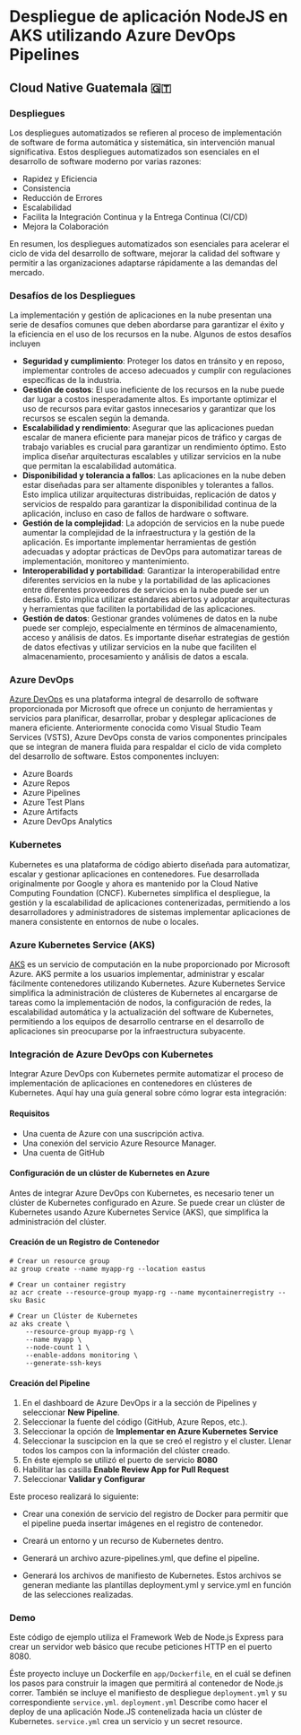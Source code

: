 # Despliegue de aplicación NodeJS en AKS utilizando Azure DevOps Pipelines

## Cloud Native Guatemala 🇬🇹

### Despliegues

Los despliegues automatizados se refieren al proceso de implementación de software de forma automática y sistemática, sin intervención manual significativa. Estos despliegues automatizados son esenciales en el desarrollo de software moderno por varias razones:

- Rapidez y Eficiencia
- Consistencia
- Reducción de Errores
- Escalabilidad
- Facilita la Integración Continua y la Entrega Continua (CI/CD)
- Mejora la Colaboración

En resumen, los despliegues automatizados son esenciales para acelerar el ciclo de vida del desarrollo de software, mejorar la calidad del software y permitir a las organizaciones adaptarse rápidamente a las demandas del mercado.

### Desafíos de los Despliegues

La implementación y gestión de aplicaciones en la nube presentan una serie de desafíos comunes que deben abordarse para garantizar el éxito y la eficiencia en el uso de los recursos en la nube. Algunos de estos desafíos incluyen

- **Seguridad y cumplimiento**: Proteger los datos en tránsito y en reposo, implementar controles de acceso adecuados y cumplir con regulaciones específicas de la industria.
- **Gestión de costos**: El uso ineficiente de los recursos en la nube puede dar lugar a costos inesperadamente altos. Es importante optimizar el uso de recursos para evitar gastos innecesarios y garantizar que los recursos se escalen según la demanda.
- **Escalabilidad y rendimiento**: Asegurar que las aplicaciones puedan escalar de manera eficiente para manejar picos de tráfico y cargas de trabajo variables es crucial para garantizar un rendimiento óptimo. Esto implica diseñar arquitecturas escalables y utilizar servicios en la nube que permitan la escalabilidad automática.
- **Disponibilidad y tolerancia a fallos**: Las aplicaciones en la nube deben estar diseñadas para ser altamente disponibles y tolerantes a fallos. Esto implica utilizar arquitecturas distribuidas, replicación de datos y servicios de respaldo para garantizar la disponibilidad continua de la aplicación, incluso en caso de fallos de hardware o software.
- **Gestión de la complejidad**: La adopción de servicios en la nube puede aumentar la complejidad de la infraestructura y la gestión de la aplicación. Es importante implementar herramientas de gestión adecuadas y adoptar prácticas de DevOps para automatizar tareas de implementación, monitoreo y mantenimiento.
- **Interoperabilidad y portabilidad**: Garantizar la interoperabilidad entre diferentes servicios en la nube y la portabilidad de las aplicaciones entre diferentes proveedores de servicios en la nube puede ser un desafío. Esto implica utilizar estándares abiertos y adoptar arquitecturas y herramientas que faciliten la portabilidad de las aplicaciones.
- **Gestión de datos**: Gestionar grandes volúmenes de datos en la nube puede ser complejo, especialmente en términos de almacenamiento, acceso y análisis de datos. Es importante diseñar estrategias de gestión de datos efectivas y utilizar servicios en la nube que faciliten el almacenamiento, procesamiento y análisis de datos a escala.

### Azure DevOps

[Azure DevOps](https://azure.microsoft.com/es-es/products/devops) es una plataforma integral de desarrollo de software proporcionada por Microsoft que ofrece un conjunto de herramientas y servicios para planificar, desarrollar, probar y desplegar aplicaciones de manera eficiente. Anteriormente conocida como Visual Studio Team Services (VSTS), Azure DevOps consta de varios componentes principales que se integran de manera fluida para respaldar el ciclo de vida completo del desarrollo de software. Estos componentes incluyen:

- Azure Boards
- Azure Repos
- Azure Pipelines
- Azure Test Plans
- Azure Artifacts
- Azure DevOps Analytics

### Kubernetes

Kubernetes es una plataforma de código abierto diseñada para automatizar, escalar y gestionar aplicaciones en contenedores. Fue desarrollada originalmente por Google y ahora es mantenido por la Cloud Native Computing Foundation (CNCF). Kubernetes simplifica el despliegue, la gestión y la escalabilidad de aplicaciones contenerizadas, permitiendo a los desarrolladores y administradores de sistemas implementar aplicaciones de manera consistente en entornos de nube o locales.

### Azure Kubernetes Service (AKS)

[AKS](https://azure.microsoft.com/es-es/products/kubernetes-service) es un servicio de computación en la nube proporcionado por Microsoft Azure. AKS permite a los usuarios implementar, administrar y escalar fácilmente contenedores utilizando Kubernetes. Azure Kubernetes Service simplifica la administración de clústeres de Kubernetes al encargarse de tareas como la implementación de nodos, la configuración de redes, la escalabilidad automática y la actualización del software de Kubernetes, permitiendo a los equipos de desarrollo centrarse en el desarrollo de aplicaciones sin preocuparse por la infraestructura subyacente.

### Integración de Azure DevOps con Kubernetes

Integrar Azure DevOps con Kubernetes permite automatizar el proceso de implementación de aplicaciones en contenedores en clústeres de Kubernetes. Aquí hay una guía general sobre cómo lograr esta integración:

#### Requisitos

- Una cuenta de Azure con una suscripción activa.
- Una conexión del servicio Azure Resource Manager.
- Una cuenta de GitHub

#### Configuración de un clúster de Kubernetes en Azure

Antes de integrar Azure DevOps con Kubernetes, es necesario tener un clúster de Kubernetes configurado en Azure. Se puede crear un clúster de Kubernetes usando Azure Kubernetes Service (AKS), que simplifica la administración del clúster.

#### Creación de un Registro de Contenedor

```
# Crear un resource group
az group create --name myapp-rg --location eastus

# Crear un container registry
az acr create --resource-group myapp-rg --name mycontainerregistry --sku Basic

# Crear un Clúster de Kubernetes
az aks create \
    --resource-group myapp-rg \
    --name myapp \
    --node-count 1 \
    --enable-addons monitoring \
    --generate-ssh-keys
```

#### Creación del Pipeline

1. En el dashboard de Azure DevOps ir a la sección de Pipelines y seleccionar **New Pipeline**.
2. Seleccionar la fuente del código (GitHub, Azure Repos, etc.).
3. Seleccionar la opción de **Implementar en Azure Kubernetes Service**
4. Seleccionar la suscipcion en la que se creó el registro y el cluster. Llenar todos los campos con la información del clúster creado.
5. En éste ejemplo se utilizó el puerto de servicio **8080**
6. Habilitar las casilla **Enable Review App for Pull Request**
7. Seleccionar **Validar y Configurar**

Este proceso realizará lo siguiente:

- Crear una conexión de servicio del registro de Docker para permitir que el pipeline pueda insertar imágenes en el registro de contenedor.

- Creará un entorno y un recurso de Kubernetes dentro.

- Generará un archivo azure-pipelines.yml, que define el pipeline.

- Generará los archivos de manifiesto de Kubernetes. Estos archivos se generan mediante las plantillas deployment.yml y service.yml en función de las selecciones realizadas.

### Demo

Este código de ejemplo utiliza el Framework Web de Node.js Express para crear un servidor web básico que recube peticiones HTTP en el puerto 8080.

Éste proyecto incluye un Dockerfile en `app/Dockerfile`, en el cuál se definen los pasos para construir la imagen que permitirá al contenedor de Node.js correr. También se incluye el manifiesto de despliegue `deployment.yml` y su correspondiente `service.yml`. `deployment.yml` Describe como hacer el deploy de una aplicación Node.JS contenelizada hacia un clúster de Kubernetes. `service.yml` crea un servicio y un secret resource.
